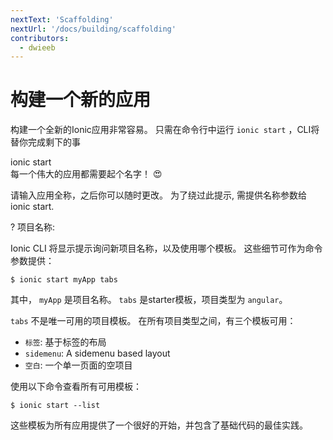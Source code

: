 ```yaml
---
nextText: 'Scaffolding'
nextUrl: '/docs/building/scaffolding'
contributors:
  - dwieeb
---
```


# 构建一个新的应用

构建一个全新的Ionic应用非常容易。 只需在命令行中运行 `ionic start` ，CLI将替你完成剩下的事

<command-line> <command-prompt>ionic start</command-prompt> <command-output>   
<span class="bold">每一个伟大的应用都需要起个名字！ 😍</span>  
  
请输入应用全称，之后你可以随时更改。 为了绕过此提示, 需提供<span class="green">名称</span>参数给 <span class="green">ionic start</span>.  
  
<span class="bold green">?</span> <span class="bold">项目名称:</span> <command-cursor blink></command-cursor>  
</command-output> </command-line>

Ionic CLI 将显示提示询问新项目名称，以及使用哪个模板。 这些细节可作为命令参数提供：

```shell
$ ionic start myApp tabs
```

其中， `myApp` 是项目名称。 `tabs` 是starter模板，项目类型为 ` angular `。

`tabs` 不是唯一可用的项目模板。 在所有项目类型之间，有三个模板可用：

- `标签`: 基于标签的布局
- `sidemenu`: A sidemenu based layout
- `空白`: 一个单一页面的空项目

使用以下命令查看所有可用模板：

```shell
$ ionic start --list
```

这些模板为所有应用提供了一个很好的开始，并包含了基础代码的最佳实践。